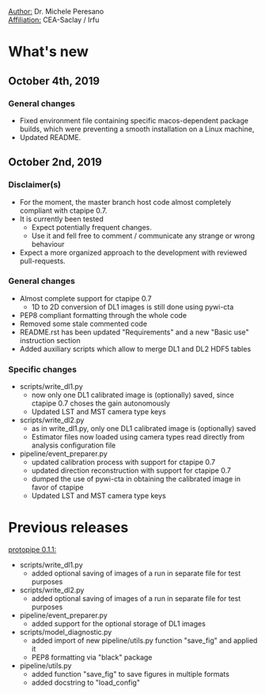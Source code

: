 <ins>Author:</ins> Dr. Michele Peresano  
<ins>Affiliation:</ins> CEA-Saclay / Irfu

# What's new

## October 4th, 2019

### General changes

 - Fixed environment file containing specific macos-dependent package builds, which were preventing a smooth installation on a Linux machine,
 - Updated README.

## October 2nd, 2019

### Disclaimer(s)

 - For the moment, the master branch host code almost completely compliant with ctapipe 0.7.
 - It is currently been tested
   - Expect potentially frequent changes.
   - Use it and fell free to comment / communicate any strange or wrong behaviour
 - Expect a more organized approach to the development with reviewed pull-requests.

### General changes

- Almost complete support for ctapipe 0.7
  - 1D to 2D conversion of DL1 images is still done using pywi-cta
- PEP8 compliant formatting through the whole code
- Removed some stale commented code
- README.rst has been updated "Requirements" and a new "Basic use" instruction section
- Added auxiliary scripts which allow to merge DL1 and DL2 HDF5 tables

### Specific changes

* scripts/write_dl1.py
  - now only one DL1 calibrated image is (optionally) saved, since ctapipe 0.7 choses the gain autonomously
  - Updated LST and MST camera type keys
* scripts/write_dl2.py
  - as in write_dl1.py, only one DL1 calibrated image is (optionally) saved
  - Estimator files now loaded using camera types read directly from analysis configuration file
* pipeline/event_preparer.py
  - updated calibration process with support for ctapipe 0.7
  - updated direction reconstruction with support for ctapipe 0.7
  - dumped the use of pywi-cta in obtaining the calibrated image in favor of ctapipe
  - Updated LST and MST camera type keys

# Previous releases

<ins>protopipe 0.1.1:</ins>

* scripts/write_dl1.py
  - added optional saving of images of a run in separate file for test purposes
* scripts/write_dl2.py
  - added optional saving of images of a run in separate file for test purposes
* pipeline/event_preparer.py
  - added support for the optional storage of DL1 images
* scripts/model_diagnostic.py
  - added import of new pipeline/utils.py function "save_fig" and applied it
  - PEP8 formatting via "black" package
* pipeline/utils.py
  - added function "save_fig" to save figures in multiple formats
  - added docstring to "load_config"
